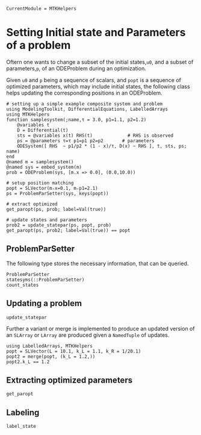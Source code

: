 ```@meta
CurrentModule = MTKHelpers
```

# Setting Initial state and Parameters of a problem

Oftern one wants to change a subset of the initial
states,`u0`, and a subset of parameters,`p`, of an ODEProblem during an optimization.

Given `u0` and `p` being a sequence of scalars, 
and `popt` is a sequence of optimized parameters, which may include initial states,
the following class helps updating the corresponding positions in 
an ODEProblem.

```@example doc
# setting up a simple example composite system and problem
using ModelingToolkit, DifferentialEquations, LabelledArrays
using MTKHelpers
function samplesystem(;name,τ = 3.0, p1=1.1, p2=1.2) 
    @variables t 
    D = Differential(t) 
    sts = @variables x(t) RHS(t)             # RHS is observed
    ps = @parameters τ=τ p1=p1 p2=p2       # parameters
    ODESystem([ RHS  ~ p1/p2 * (1 - x)/τ, D(x) ~ RHS ], t, sts, ps; name)
end                     
@named m = samplesystem()
@named sys = embed_system(m)
prob = ODEProblem(sys, [m.x => 0.0], (0.0,10.0))

# setup position matching
popt = SLVector(m₊x=0.1, m₊p1=2.1)
ps = ProblemParSetter(sys, keys(popt))

# extract optimized 
get_paropt(ps, prob; label=Val(true))

# update states and parameters
prob2 = update_statepar(ps, popt, prob)
get_paropt(ps, prob2; label=Val(true)) == popt
```

## ProblemParSetter

The following type stores the necessary information, that can be queried.
```@docs
ProblemParSetter
statesyms(::ProblemParSetter)
count_states
```

## Updating a problem 
```@docs
update_statepar
```

Further a variant or merge is implemented to produce an updated
version of an `SLArray` or `LArray` are produced given a `NamedTuple` of updates.

```@example 
using LabelledArrays, MTKHelpers
popt = SLVector(L = 10.1, k_L = 1.1, k_R = 1/20.1)
popt2 = merge(popt, (k_L = 1.2,))
popt2.k_L == 1.2
```

## Extracting optimized parameters
```@docs
get_paropt
```

## Labeling 
```@docs
label_state
```






